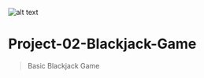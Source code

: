 

![alt text](https://uploads-ssl.webflow.com/61b8de7d9f1ab010ded8c5ac/628b20486c73c85c5f881981_Social-Preview.png "Blackjack Game")

# Project-02-Blackjack-Game
> Basic Blackjack Game

